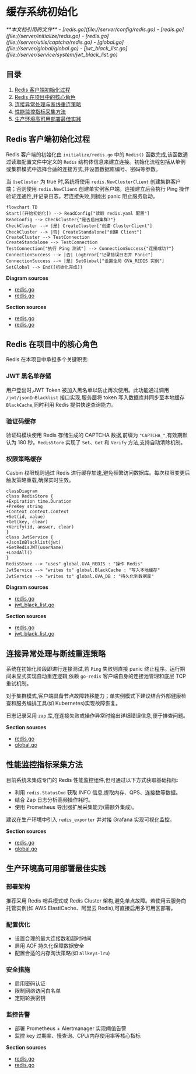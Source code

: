 # 缓存系统初始化

<cite>
**本文档引用的文件**
- [redis.go](file://server/config/redis.go)
- [redis.go](file://server/initialize/redis.go)
- [redis.go](file://server/utils/captcha/redis.go)
- [global.go](file://server/global/global.go)
- [jwt_black_list.go](file://server/service/system/jwt_black_list.go)
</cite>

## 目录
1. [Redis 客户端初始化过程](#redis-客户端初始化过程)
2. [Redis 在项目中的核心角色](#redis-在项目中的核心角色)
3. [连接异常处理与断线重连策略](#连接异常处理与断线重连策略)
4. [性能监控指标采集方法](#性能监控指标采集方法)
5. [生产环境高可用部署最佳实践](#生产环境高可用部署最佳实践)

## Redis 客户端初始化过程

Redis 客户端的初始化由 `initialize/redis.go` 中的 `Redis()` 函数完成,该函数通过读取配置文件中定义的 `Redis` 结构体信息来建立连接。初始化流程包括从单例或集群模式中选择合适的连接方式,并设置数据库编号、密码等参数。

当 `UseCluster` 为 true 时,系统将使用 `redis.NewClusterClient` 创建集群客户端；否则使用 `redis.NewClient` 创建单实例客户端。连接建立后会执行 Ping 操作验证连通性,并记录日志。若连接失败,则抛出 panic 阻止服务启动。

```mermaid
flowchart TD
Start([开始初始化]) --> ReadConfig["读取 redis.yaml 配置"]
ReadConfig --> CheckCluster{"是否启用集群?"}
CheckCluster --> |是| CreateCluster["创建 ClusterClient"]
CheckCluster --> |否| CreateStandalone["创建 Client"]
CreateCluster --> TestConnection
CreateStandalone --> TestConnection
TestConnection["执行 Ping 测试"] --> ConnectionSuccess{"连接成功?"}
ConnectionSuccess --> |否| LogError["记录错误日志并 Panic"]
ConnectionSuccess --> |是| SetGlobal["设置全局 GVA_REDIS 实例"]
SetGlobal --> End([初始化完成])
```

**Diagram sources**
- [redis.go](file://server/initialize/redis.go#L12-L36)
- [redis.go](file://server/config/redis.go#L2-L9)

**Section sources**
- [redis.go](file://server/initialize/redis.go#L38-L44)
- [redis.go](file://server/config/redis.go#L2-L9)

## Redis 在项目中的核心角色

Redis 在本项目中承担多个关键职责:

### JWT 黑名单存储
用户登出时,JWT Token 被加入黑名单以防止再次使用。此功能通过调用 `/jwt/jsonInBlacklist` 接口实现,服务层将 token 写入数据库并同步至本地缓存 `BlackCache`,同时利用 Redis 提供快速查询能力。

### 验证码缓存
验证码模块使用 Redis 存储生成的 CAPTCHA 数据,前缀为 `"CAPTCHA_"`,有效期默认为 180 秒。`RedisStore` 实现了 `Set`、`Get` 和 `Verify` 方法,支持自动清除机制。

### 权限策略缓存
Casbin 权限规则通过 Redis 进行缓存加速,避免频繁访问数据库。每次权限变更后触发策略重载,确保实时生效。

```mermaid
classDiagram
class RedisStore {
+Expiration time.Duration
+PreKey string
+Context context.Context
+Set(id, value)
+Get(key, clear)
+Verify(id, answer, clear)
}
class JwtService {
+JsonInBlacklist(jwt)
+GetRedisJWT(userName)
+LoadAll()
}
RedisStore --> "uses" global.GVA_REDIS : "操作 Redis"
JwtService --> "writes to" global.BlackCache : "写入本地缓存"
JwtService --> "writes to" global.GVA_DB : "持久化到数据库"
```

**Diagram sources**
- [redis.go](file://server/utils/captcha/redis.go#L3-L60)
- [jwt_black_list.go](file://server/service/system/jwt_black_list.go#L0-L51)

**Section sources**
- [redis.go](file://server/utils/captcha/redis.go#L3-L60)
- [jwt_black_list.go](file://server/service/system/jwt_black_list.go#L0-L51)

## 连接异常处理与断线重连策略

系统在初始化阶段即进行连接测试,若 `Ping` 失败则直接 panic 终止程序。运行期间未显式实现自动重连逻辑,依赖 `go-redis` 客户端自身的连接池管理和底层 TCP 重试机制。

对于集群模式,客户端具备节点故障转移能力；单实例模式下建议结合外部健康检查和服务编排工具(如 Kubernetes)实现故障恢复。

日志记录采用 `zap` 库,在连接失败或操作异常时输出详细错误信息,便于排查问题。

**Section sources**
- [redis.go](file://server/initialize/redis.go#L12-L36)
- [global.go](file://server/global/global.go#L27-L27)

## 性能监控指标采集方法

目前系统未集成专门的 Redis 性能监控组件,但可通过以下方式获取基础指标:

- 利用 `redis.StatusCmd` 获取 INFO 信息,提取内存、QPS、连接数等数据。
- 结合 Zap 日志分析高频操作耗时。
- 使用 Prometheus 导出器扩展采集能力(需额外集成)。

建议在生产环境中引入 `redis_exporter` 并对接 Grafana 实现可视化监控。

**Section sources**
- [redis.go](file://server/initialize/redis.go#L12-L36)
- [global.go](file://server/global/global.go#L27-L27)

## 生产环境高可用部署最佳实践

### 部署架构
推荐采用 Redis 哨兵模式或 Redis Cluster 架构,避免单点故障。若使用云服务商托管实例(如 AWS ElastiCache、阿里云 Redis),可直接启用多可用区部署。

### 配置优化
- 设置合理的最大连接数和超时时间
- 启用 AOF 持久化保障数据安全
- 配置合适的内存淘汰策略(如 `allkeys-lru`)

### 安全措施
- 启用密码认证
- 限制网络访问白名单
- 定期轮换密钥

### 监控告警
- 部署 Prometheus + Alertmanager 实现阈值告警
- 监控 key 过期率、慢查询、CPU/内存使用率等核心指标

**Section sources**
- [redis.go](file://server/config/redis.go#L2-L9)
- [redis.go](file://server/initialize/redis.go#L12-L36)